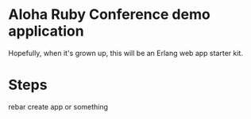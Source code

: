 # Aloha Ruby Conference demo application

Hopefully, when it's grown up, this will be an Erlang web app starter kit.

# Steps

rebar create app or something
